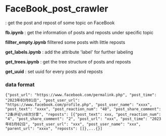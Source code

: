 # FaceBook_post_crawler
: get the post and repost of some topic on FaceBook

**fb.ipynb**
: get the information of posts and reposts under specific topic

**fillter_empty.ipynb**
filltered some posts with little reposts

**get_labels.ipynb**
: add the attribute 'label' for further labeling

**get_trees.ipynb**
: get the tree structure of posts and reposts

**get_uuid**
: set uuid for every posts and reposts

### data format
```
{"post_url": "https://www.facebook.com/permalink.php", "post_time": "2023年03月01日", "post_user_url": "https://www.facebook.com/profile.php", "post_user_name": "xxxx", "post_text": "xxxx", "post_reaction_num": "40", "post_share_comment": "2条评论\n8次分享", "reposts": [{"post_text": xxx, "post_reaction_num": "4", "post_share_comment": "2", "post_url": "xxx", "post_time": "2023年03月02日", "post_user_url": "xxx", "post_user_name": "xxx", "parent_url": "xxxx", "reposts": []},...{}]
```
